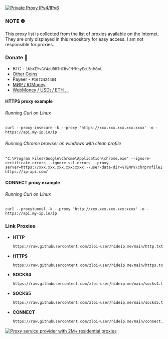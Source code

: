 [![Private Proxy IPv4/IPv6](https://px6.me/static/img/b/7.28x90_en.png)](https://hideip.me/en/proxy6)

### NOTE ⛔

This proxy list is collected from the list of proxies available on the Internet. They are only displayed in this repository for easy access. I am not responsible for proxies.


### Donate 💸
- BTC - ```1KbXEYvGY4oURR7HCBvCMfhbyEcU3jM8mL```
- [Other Coins](https://nowpayments.io/donation/hideip)
- Payeer - ```P1072424404```
- [МИР / ЮMoney](https://yoomoney.ru/to/410014392099996)
- [WebMoney / USDt / ETH ...](https://pay.web.money/d/fwxz)

#### HTTPS proxy example

###### Running Curl on Linux
```console
curl --proxy-insecure -k --proxy 'https://xxx.xxx.xxx.xxx:xxxx' -o - https://api.my-ip.io/ip
```

###### Running Chrome browser on windows with clean profile
```console
"C:\Program Files\Google\Chrome\Application\chrome.exe" --ignore-certificate-errors --ignore-ssl-errors --proxy-server=https://xxx.xxx.xxx.xxx:xxxx --user-data-dir=%TEMP%\chrprofile1 https://ip-api.com/
```

#### CONNECT proxy example

###### Running Curl on Linux
```console
curl --proxytunnel -k --proxy 'http://xxx.xxx.xxx.xxx:xxxx' -o - https://api.my-ip.io/ip
```

### Link Proxies

  - **HTTP**
    ```bash
    https://raw.githubusercontent.com/zloi-user/hideip.me/main/http.txt
    ```
  - **HTTPS**
    ```bash
    https://raw.githubusercontent.com/zloi-user/hideip.me/main/https.txt
    ```
  - **SOCKS4**
    ```bash
    https://raw.githubusercontent.com/zloi-user/hideip.me/main/socks4.txt
    ```
  - **SOCKS5**
    ```bash
    https://raw.githubusercontent.com/zloi-user/hideip.me/main/socks5.txt
    ```
  - **CONNECT**
    ```bash
    https://raw.githubusercontent.com/zloi-user/hideip.me/main/connect.txt
    ```


[![Proxy service provider with 2M+ residential proxies](https://dashboard.iproyal.com/img/b/728_5.jpg)](https://hideip.me/en/privateproxies)
